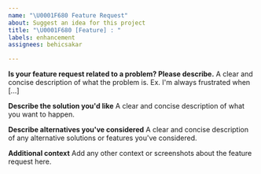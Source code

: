 ```yaml
---
name: "\U0001F680 Feature Request"
about: Suggest an idea for this project
title: "\U0001F680 [Feature] : "
labels: enhancement
assignees: behicsakar

---
```


**Is your feature request related to a problem? Please describe.**
A clear and concise description of what the problem is. Ex. I'm always frustrated when [...]

**Describe the solution you'd like**
A clear and concise description of what you want to happen.

**Describe alternatives you've considered**
A clear and concise description of any alternative solutions or features you've considered.

**Additional context**
Add any other context or screenshots about the feature request here.
